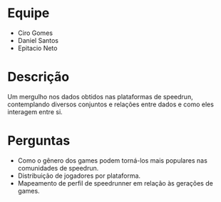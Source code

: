 # Equipe

* Ciro Gomes 
* Daniel Santos 
* Epitacio Neto

# Descrição

Um mergulho nos dados obtidos nas plataformas de speedrun, contemplando diversos conjuntos e relações entre dados e como eles interagem entre si.

# Perguntas

* Como o gênero dos games podem torná-los mais populares nas comunidades de speedrun.
* Distribuição de jogadores por plataforma.
* Mapeamento de perfil de speedrunner em relação às gerações de games.
